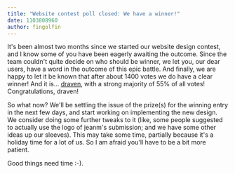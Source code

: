 ```yaml
---
title: "Website contest poll closed: We have a winner!"
date: 1103808960
author: fingolfin
---
```


It's been almost two months since we started our website design contest, and I know some of you have been eagerly awaiting the outcome. Since the team couldn't quite decide on who should be winner, we let you, our dear users, have a word in the outcome of this epic battle. And finally, we are happy to let it be known that after about 1400 votes we do have a clear winner! And it is... [draven](http://www.scummvm.org/poll/draven.jpg), with a strong majority of 55% of all votes! Congratulations, draven!

So what now? We'll be settling the issue of the prize(s) for the winning entry in the next few days, and start working on implementing the new design. We consider doing some further tweaks to it (like, some people suggested to actually use the logo of jeanm's submission; and we have some other ideas up our sleeves). This may take some time, partially because it's a holiday time for a lot of us. So I am afraid you'll have to be a bit more patient.

Good things need time :-).
